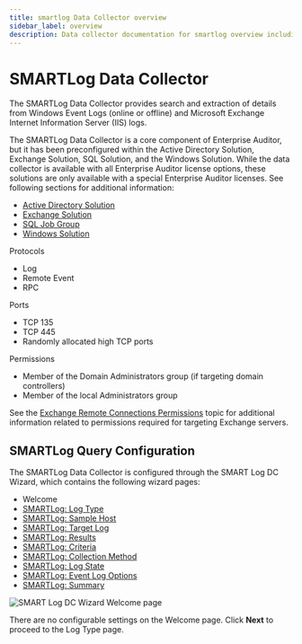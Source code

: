```yaml
---
title: smartlog Data Collector overview
sidebar_label: overview
description: Data collector documentation for smartlog overview including configuration options and collection settings.
---
```


# SMARTLog Data Collector

The SMARTLog Data Collector provides search and extraction of details from Windows Event Logs
(online or offline) and Microsoft Exchange Internet Information Server (IIS) logs.

The SMARTLog Data Collector is a core component of Enterprise Auditor, but it has been preconfigured
within the Active Directory Solution, Exchange Solution, SQL Solution, and the Windows Solution.
While the data collector is available with all Enterprise Auditor license options, these solutions
are only available with a special Enterprise Auditor licenses. See following sections for additional
information:

- [Active Directory Solution](/docs/accessanalyzer/11.6/solutions/active-directory/inventory-reports.md)
- [Exchange Solution](/docs/accessanalyzer/11.6/accessanalyzer/solutions/exchange/overview.md)
- [SQL Job Group](/docs/accessanalyzer/11.6/solutions/databases/sql-server-analysis.md)
- [Windows Solution](/docs/accessanalyzer/11.6/accessanalyzer/solutions/windows/overview.md)

Protocols

- Log
- Remote Event
- RPC

Ports

- TCP 135
- TCP 445
- Randomly allocated high TCP ports

Permissions

- Member of the Domain Administrators group (if targeting domain controllers)
- Member of the local Administrators group

See the
[Exchange Remote Connections Permissions](/docs/accessanalyzer/11.6/getting-started/requirements/solutions-requirements.md)
topic for additional information related to permissions required for targeting Exchange servers.

## SMARTLog Query Configuration

The SMARTLog Data Collector is configured through the SMART Log DC Wizard, which contains the
following wizard pages:

- Welcome
- [SMARTLog: Log Type](/docs/accessanalyzer/11.6/accessanalyzer/admin/datacollector/smartlog/logtype.md)
- [SMARTLog: Sample Host](/docs/accessanalyzer/11.6/accessanalyzer/admin/datacollector/smartlog/samplehost.md)
- [SMARTLog: Target Log](/docs/accessanalyzer/11.6/accessanalyzer/admin/datacollector/smartlog/targetlog.md)
- [SMARTLog: Results](/docs/accessanalyzer/11.6/accessanalyzer/admin/datacollector/smartlog/results.md)
- [SMARTLog: Criteria](/docs/accessanalyzer/11.6/accessanalyzer/admin/datacollector/smartlog/criteria.md)
- [SMARTLog: Collection Method](/docs/accessanalyzer/11.6/accessanalyzer/admin/datacollector/smartlog/collectionmethod.md)
- [SMARTLog: Log State](/docs/accessanalyzer/11.6/accessanalyzer/admin/datacollector/smartlog/logstate.md)
- [SMARTLog: Event Log Options](/docs/accessanalyzer/11.6/accessanalyzer/admin/datacollector/smartlog/eventlogoptions.md)
- [SMARTLog: Summary](/docs/accessanalyzer/11.6/accessanalyzer/admin/datacollector/smartlog/summary.md)

![SMART Log DC Wizard Welcome page](/img/versioned_docs/activitymonitor_7.1/activitymonitor/install/welcome.webp)

There are no configurable settings on the Welcome page. Click **Next** to proceed to the Log Type
page.
